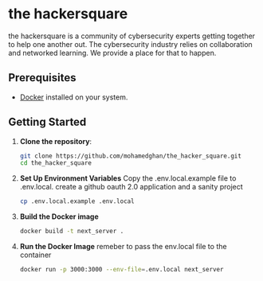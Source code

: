 # the hackersquare

the hackersquare is a community of cybersecurity experts getting together to help one another out. The cybersecurity industry relies on collaboration and networked learning. We provide a place for that to happen.

## Prerequisites
- [Docker](https://www.docker.com/) installed on your system.

## Getting Started

1. **Clone the repository**:
   ```bash
   git clone https://github.com/mohamedghan/the_hacker_square.git
   cd the_hacker_square
2. **Set Up Environment Variables**
    Copy the .env.local.example file to .env.local. create a github oauth 2.0 application and a sanity project
    ```bash
    cp .env.local.example .env.local
3. **Build the Docker image**
    ```bash
    docker build -t next_server .
4. **Run the Docker Image**
    remeber to pass the env.local file to the container
    ```bash
    docker run -p 3000:3000 --env-file=.env.local next_server